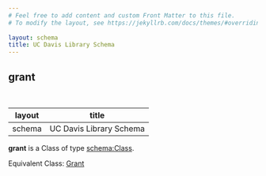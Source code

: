 ```yaml
---
# Feel free to add content and custom Front Matter to this file.
# To modify the layout, see https://jekyllrb.com/docs/themes/#overriding-theme-defaults
        
layout: schema
title: UC Davis Library Schema
---
```

## grant
<br />

| layout| title |
| ------------- |-------------|
| schema     | UC Davis Library Schema     |

**grant** is a Class of type [schema:Class](http://schema.org/Class). <br /> 

Equivalent Class: [Grant](http://vivoweb.org/ontology/core#Grant)<br /> 
